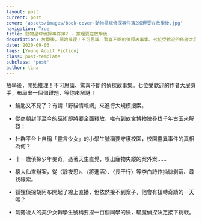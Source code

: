 ```yaml
---
layout: post
current: post
cover: 'assets/images/book-cover-動物星球偵探事件簿2推理要在放學後.jpg'
navigation: True
title: 動物星球偵探事件簿2 - 推理要在放學後
description: 放學後，開始推理！不可思議、驚喜不斷的偵探故事集。七位受歡迎的作者大展身手，布局出一個個難題，等你來解謎！
date: 2020-09-03
tags: [Young Adult Fiction]
class: post-template
subclass: 'post'
author: tina
---
```


放學後，開始推理！不可思議、驚喜不斷的偵探故事集。七位受歡迎的作者大展身手，布局出一個個難題，等你來解謎！

* 鑰匙又不見了？有請「野貓情報網」來進行大規模搜索。

* 從商朝封印至今的巫術即將要全面釋放，唯有到故宮博物院尋找千年古玉來解救！

* 社群平台上自稱「靈言少女」的小學生號稱要守護校園，校園靈異事件的真相為何？

* 十一歲偵探少年麥奇，憑著天生直覺，嗅出寵物失蹤的案外案……

* 猿大仙來辦案，從〈靜夜思〉、〈將進酒〉、〈長干行〉等李白詩作抽絲剝繭、尋找線索。

* 狐狸偵探胡阿布開起了線上直播，但依然接不到案子，他會有扭轉奇蹟的一天嗎？

* 氣勢凌人的美少女轉學生號稱要捏一百個同學的臉，驅魔偵探決定接下挑戰。